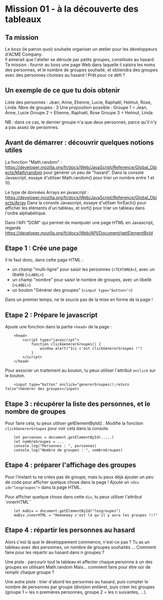 # Mission 01 - à la découverte des tableaux
## Ta mission
Le *boss* (le patron quoi) souhaite organiser un atelier pour les développeurs d'ACME Company.<br/>
Il aimerait que l'atelier se déroule par petits groupes, constitués au hasard.<br/>
Ta mission : fournir au boss une page Web dans laquelle il saisira les noms des personnes, et le nombre de groupes souhaité, et obtiendra des groupes avec des personnes choisies au hasard ! Prêt pour ce défi ?<br/>

## Un exemple de ce que tu dois obtenir

Liste des personnes : Jean, Anne, Etienne, Lucie, Raphaël, Helmut, Rose, Linda.
Nbre de groupes : 3
Une proposition possible : 
Groupe 1 = Jean, Anne, Lucie
Groupe 2 = Etienne, Raphaël, Rose
Groupe 3 = Helmut, Linda 

NB : dans ce cas, le dernier groupe n'a que deux personnes, parce qu'il n'y a pas assez de personnes.

## Avant de démarrer : découvrir quelques notions utiles

La fonction "Math.random" : https://developer.mozilla.org/fr/docs/Web/JavaScript/Reference/Global_Objects/Math/random pour générer un peu de "hasard".
Dans la console Javascript, essaye d'utiliser Math.random() pour trier un nombre entre 1 et 10.

Le type de données Arrays en javascript : https://developer.mozilla.org/fr/docs/Web/JavaScript/Reference/Global_Objects/Array
Dans la console Javascript, essaye d'utiliser forEach() pour afficher les éléments d'un tableau, et sort() pour trier un tableau dans l'ordre alphabétique.

Dans l'API "DOM" qui permet de manipuler une page HTML en Javascript, regarde https://developer.mozilla.org/fr/docs/Web/API/Document/getElementById


## Etape 1 : Crée une page
Il te faut donc, dans cette page HTML : 
* un champ "multi-ligne" pour saisir les personnes (`<TEXTAREA>`), avec un libellé (`<LABEL>`)
* un champ "nombre" pour saisir le nombre de groupes, avec un libellé (`<LABEL>`)
* un bouton "Générer des groupes" (`<input type="button>">`)

Dans un premier temps, ne te soucie pas de la mise en forme de la page !

## Etape 2 : Prépare le javascript

Ajoute une fonction dans la partie `<head>` de la page : 
```   
    <head>
        <script type="javascript">
            function clickGenererGroupes() {
                window.alert("Ici c'est clickGenererGroupes !")
            }
        </script>
    </head>
```

Pour associer un traitement au bouton, tu peux utiliser l'attribut `onclick` sur le bouton.

```
    <input type="button" onclick="genererGroupes();return false">Générer des groupes</input>
```

## Etape 3 : récupérer la liste des personnes, et le nombre de groupes

Pour faire cela, tu peux utiliser getElementById() . Modifie la fonction `clickGenererGroupes` pour voir cela dans la console.
```
    let personnes = document.getElementById(.....)
    let nombreGroupes = ...
    console.log("Personnes : ", personnes)
    console.log("Nombre de groupes : ", nombreGroupes)
```

## Etape 4 : préparer l'affichage des groupes

Pour l'instant tu ne crées pas de groupe, mais tu peux déjà ajouter un peu de code pour afficher quelque chose dans la page !
Ajoute un `<div id="lesgroupes">` dans la page HTML.

Pour afficher quelque chose dans cette `div`, tu peux utiliser l'attribut `innerHTML``
```
    let maDiv = document.getElementById("lesgroupes")
    maDiv.innerHTML = "Heeeeeey c'est là qu'il y aura les groupes !!!"
```


## Etape 4 : répartir les personnes au hasard


Alors c'est là que le développement commence, n'est-ce pas ?
Tu as un tableau avec des personnes, un nombre de groupes souhaités ... Comment faire pour les répartir au hasard dans n groupes ? 

Une piste : parcourir tout le tableau et affecter chaque personne à un des groupes en utilisant Math.random
Mais... comment faire pour être sûr de remplir chaque groupe ?

Une autre piste : trier d'abord les personnes au hasard, puis compter le nombre de personnes par groupe (division entière), puis créer les groupes (groupe 1 = les n premières personnes, groupe 2 = les n suivantes, ...).




